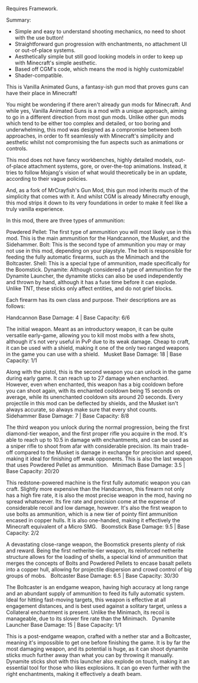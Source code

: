 Requires Framework.

Summary:
- Simple and easy to understand shooting mechanics, no need to shoot with the use button!
- Straightforward gun progression with enchantments, no attachment UI or out-of-place systems.
- Aesthetically simple but still good looking models in order to keep up with Minecraft's simple aesthetic.
- Based off CGM's code, which means the mod is highly customizable!
- Shader-compatible.

This is Vanilla Animated Guns, a fantasy-ish gun mod that proves guns can have their place in Minecraft!

You might be wondering if there aren't already gun mods for Minecraft. And while yes, Vanilla Animated Guns is a mod with a unique approach, aiming to go in a different direction from most gun mods. Unlike other gun mods which tend to be either too complex and detailed, or too boring and underwhelming, this mod was designed as a compromise between both approaches, in order to fit seamlessly with Minecraft's simplicity and aesthetic whilst not compromising the fun aspects such as animations or controls.

This mod does not have fancy workbenches, highly detailed models, out-of-place attachment systems, gore, or over-the-top animations. Instead, it tries to follow Mojang's vision of what would theoretically be in an update, according to their vague policies.

And, as a fork of MrCrayfish's Gun Mod, this gun mod inherits much of the simplicity that comes with it. And whilst CGM is already Minecrafty enough, this mod strips it down to its very foundations in order to make it feel like a truly vanilla experience.


In this mod, there are three types of ammunition:

Powdered Pellet: The first type of ammunition you will most likely use in this mod. This is the main ammunition for the Handcannon, the Musket, and the Sidehammer.
Bolt: This is the second type of ammunition you may or may not use in this mod, depending on your playstyle. The bolt is responsible for feeding the fully automatic firearms, such as the Minimach and the Boltcaster.
Shell: This is a special type of ammunition, made specifically for the Boomstick.
Dynamite: Although considered a type of ammunition for the Dynamite Launcher, the dynamite sticks can also be used independently and thrown by hand, although it has a fuse time before it can explode. Unlike TNT, these sticks only affect entities, and do not grief blocks.


Each firearm has its own class and purpose. Their descriptions are as follows:

Handcannon
Base Damage: 4 | Base Capacity: 6/6

The initial weapon. Meant as an introductory weapon, it can be quite versatile early-game, allowing you to kill most mobs with a few shots, although it's not very useful in PvP due to its weak damage. Cheap to craft, it can be used with a shield, making it one of the only two ranged weapons in the game you can use with a shield.
 
Musket
Base Damage: 18 | Base Capacity: 1/1

Along with the pistol, this is the second weapon you can unlock in the game during early game. It can reach up to 27 damage when enchanted. However, even when enchanted, this weapon has a big cooldown before you can shoot again, with its enchanted cooldown being 15 seconds on average, while its unenchanted cooldown sits around 20 seconds. Every projectile in this mod can be deflected by shields, and the Musket isn't always accurate, so always make sure that every shot counts. 
 
Sidehammer
Base Damage: 7 | Base Capacity: 8/8

The third weapon you unlock during the normal progression, being the first diamond-tier weapon, and the first proper rifle you acquire in the mod. It's able to reach up to 10.5 in damage with enchantments, and can be used as a sniper rifle to shoot from afar with considerable precision. Its main trade-off compared to the Musket is damage in exchange for precision and speed, making it ideal for finishing off weak opponents. This is also the last weapon that uses Powdered Pellet as ammunition.
 
Minimach
Base Damage: 3.5 | Base Capacity: 20/20

This redstone-powered machine is the first fully automatic weapon you can craft. Slightly more expensive than the Handcannon, this firearm not only has a high fire rate, it is also the most precise weapon in the mod, having no spread whatsoever. Its fire rate and precision come at the expense of considerable recoil and low damage, however. It's also the first weapon to use bolts as ammunition, which is a new tier of pointy flint ammunition encased in copper hulls. It is also one-handed, making it effectively the Minecraft equivalent of a Micro SMG.
 
Boomstick
Base Damage: 9.5 | Base Capacity: 2/2

A devastating close-range weapon, the Boomstick presents plenty of risk and reward. Being the first netherite-tier weapon, its reinforced netherite structure allows for the loading of shells, a special kind of ammunition that merges the concepts of Bolts and Powdered Pellets to encase basalt pellets into a copper hull, allowing for projectile dispersion and crowd control of big groups of mobs.
 
Boltcaster
Base Damage: 6.5 | Base Capacity: 30/30

The Boltcaster is an endgame weapon, having high accuracy at long range and an abundant supply of ammunition to feed its fully automatic system. Ideal for hitting fast-moving targets, this weapon is effective at all engagement distances, and is best used against a solitary target, unless a Collateral enchantment is present. Unlike the Minimach, its recoil is manageable, due to its slower fire rate than the Minimach.
 
Dynamite Launcher
Base Damage: 15 | Base Capacity: 1/1

This is a post-endgame weapon, crafted with a nether star and a Boltcaster, meaning it's impossible to get one before finishing the game. It is by far the most damaging weapon, and its potential is huge, as it can shoot dynamite sticks much further away than what you can by throwing it manually. Dynamite sticks shot with this launcher also explode on touch, making it an essential tool for those who likes explosions. It can go even further with the right enchantments, making it effectively a death beam.

